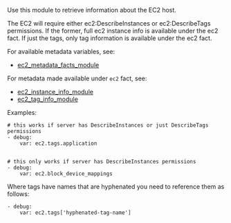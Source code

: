 Use this module to retrieve information about the EC2 host.

The EC2 will require either ec2:DescribeInstances or ec2:DescribeTags
permissions. If the former, full ec2 instance info is available
under the ec2 fact. If just the tags, only tag information is
available under the ec2 fact.

For available metadata variables, see:

- [ec2_metadata_facts_module](https://docs.ansible.com/ansible/latest/collections/amazon/aws/ec2_metadata_facts_module.html)

For metadata made available under `ec2` fact, see:

- [ec2_instance_info_module](https://docs.ansible.com/ansible/latest/collections/amazon/aws/ec2_instance_info_module.html)
- [ec2_tag_info_module](https://docs.ansible.com/ansible/latest/collections/amazon/aws/ec2_tag_info_module.html)

Examples:

```
# this works if server has DescribeInstances or just DescribeTags permissions
- debug:
    var: ec2.tags.application


# this only works if server has DescribeInstances permissions
- debug:
    var: ec2.block_device_mappings
```

Where tags have names that are hyphenated you need to reference them as follows:

```
- debug:
    var: ec2.tags['hyphenated-tag-name']
```
